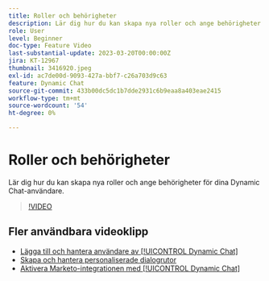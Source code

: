 ```yaml
---
title: Roller och behörigheter
description: Lär dig hur du kan skapa nya roller och ange behörigheter för dina Dynamic Chat-användare.
role: User
level: Beginner
doc-type: Feature Video
last-substantial-update: 2023-03-20T00:00:00Z
jira: KT-12967
thumbnail: 3416920.jpeg
exl-id: ac7de00d-9093-427a-bbf7-c26a703d9c63
feature: Dynamic Chat
source-git-commit: 433b00dc5dc1b7dde2931c6b9eaa8a403eae2415
workflow-type: tm+mt
source-wordcount: '54'
ht-degree: 0%

---
```


# Roller och behörigheter

Lär dig hur du kan skapa nya roller och ange behörigheter för dina Dynamic Chat-användare.

>[!VIDEO](https://video.tv.adobe.com/v/3416920/?quality=12&learn=on)

## Fler användbara videoklipp

* [Lägga till och hantera användare av [!UICONTROL Dynamic Chat]](user-management.md)
* [Skapa och hantera personaliserade dialogrutor](dialogue-management.md)
* [Aktivera Marketo-integrationen med [!UICONTROL Dynamic Chat]](marketo-integration.md)
